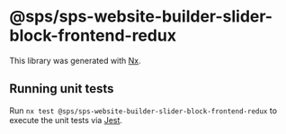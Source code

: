 # @sps/sps-website-builder-slider-block-frontend-redux

This library was generated with [Nx](https://nx.dev).

## Running unit tests

Run `nx test @sps/sps-website-builder-slider-block-frontend-redux` to execute the unit tests via [Jest](https://jestjs.io).
